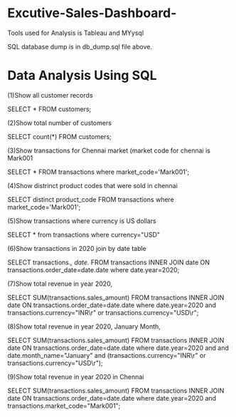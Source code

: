 # Excutive-Sales-Dashboard-
Tools used for Analysis is Tableau and MYysql

SQL database dump is in db_dump.sql file above. 

# Data Analysis Using SQL
(1)Show all customer records

SELECT * FROM customers;

(2)Show total number of customers

SELECT count(*) FROM customers;

(3)Show transactions for Chennai market (market code for chennai is Mark001

SELECT * FROM transactions where market_code='Mark001';

(4)Show distrinct product codes that were sold in chennai

SELECT distinct product_code FROM transactions where market_code='Mark001';

(5)Show transactions where currency is US dollars

SELECT * from transactions where currency="USD"

(6)Show transactions in 2020 join by date table

SELECT transactions.*, date.* FROM transactions INNER JOIN date ON transactions.order_date=date.date where date.year=2020;

(7)Show total revenue in year 2020,

SELECT SUM(transactions.sales_amount) FROM transactions INNER JOIN date ON transactions.order_date=date.date where date.year=2020 and transactions.currency="INR\r" or transactions.currency="USD\r";

(8)Show total revenue in year 2020, January Month,

SELECT SUM(transactions.sales_amount) FROM transactions INNER JOIN date ON transactions.order_date=date.date where date.year=2020 and and date.month_name="January" and (transactions.currency="INR\r" or transactions.currency="USD\r");

(9)Show total revenue in year 2020 in Chennai

SELECT SUM(transactions.sales_amount) FROM transactions INNER JOIN date ON transactions.order_date=date.date where date.year=2020 and transactions.market_code="Mark001";
